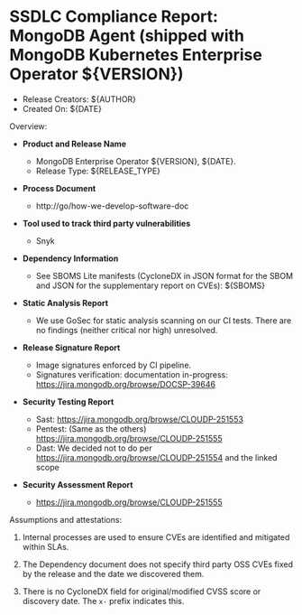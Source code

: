 SSDLC Compliance Report: MongoDB Agent (shipped with MongoDB Kubernetes Enterprise Operator ${VERSION})
=======================================================================================================

- Release Creators: ${AUTHOR}
- Created On:       ${DATE}

Overview:

- **Product and Release Name**

  - MongoDB Enterprise Operator ${VERSION}, ${DATE}.
  - Release Type: ${RELEASE_TYPE}

- **Process Document**
  - http://go/how-we-develop-software-doc

- **Tool used to track third party vulnerabilities**
  - Snyk

- **Dependency Information**
  - See SBOMS Lite manifests (CycloneDX in JSON format for the SBOM and JSON for the supplementary report on CVEs):
    ${SBOMS}

- **Static Analysis Report**
  - We use GoSec for static analysis scanning on our CI tests. There are no findings (neither critical nor high) unresolved.

- **Release Signature Report**
  - Image signatures enforced by CI pipeline.
  - Signatures verification: documentation in-progress: https://jira.mongodb.org/browse/DOCSP-39646

- **Security Testing Report**
  - Sast: https://jira.mongodb.org/browse/CLOUDP-251553
  - Pentest: (Same as the others) https://jira.mongodb.org/browse/CLOUDP-251555
  - Dast: We decided not to do per https://jira.mongodb.org/browse/CLOUDP-251554 and the linked scope

- **Security Assessment Report**
  - https://jira.mongodb.org/browse/CLOUDP-251555

Assumptions and attestations:

1. Internal processes are used to ensure CVEs are identified and mitigated within SLAs.

2. The Dependency document does not specify third party OSS CVEs fixed by the release and the date we discovered them.

3. There is no CycloneDX field for original/modified CVSS score or discovery date. The `x-` prefix indicates this.